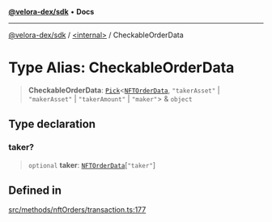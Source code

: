 [**@velora-dex/sdk**](../../README.md) • **Docs**

***

[@velora-dex/sdk](../../globals.md) / [\<internal\>](../README.md) / CheckableOrderData

# Type Alias: CheckableOrderData

> **CheckableOrderData**: [`Pick`](Pick.md)\<[`NFTOrderData`](../../type-aliases/NFTOrderData.md), `"takerAsset"` \| `"makerAsset"` \| `"takerAmount"` \| `"maker"`\> & `object`

## Type declaration

### taker?

> `optional` **taker**: [`NFTOrderData`](../../type-aliases/NFTOrderData.md)\[`"taker"`\]

## Defined in

[src/methods/nftOrders/transaction.ts:177](https://github.com/VeloraDEX/paraswap-sdk/blob/feat/velora/src/methods/nftOrders/transaction.ts#L177)
